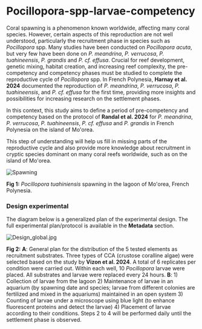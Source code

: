 # Pocillopora-spp-larvae-competency

Coral spawning is a phenomenon known worldwide, affecting many coral species. However, certain aspects of this reproduction are not well understood, particularly the recruitment phase in species such as *Pocillopora* spp. Many studies have been conducted on *Pocillopora acuta*, but very few have been done on *P. meandrina*, *P. verrucosa*, *P. tuahineensis*, *P. grandis* and *P. cf. effusa*. Crucial for reef development, genetic mixing, habitat creation, and increasing reef complexity, the pre-competency and competency phases must be studied to complete the reproductive cycle of *Pocillopora* spp. In French Polynesia, **Harnay et al. 2024** documented the reproduction of *P. meandrina*, *P. verrucosa*, *P. tuahineensis*, and *P. cf. effusa* for the first time, providing more insights and possibilities for increasing research on the settlement phases.

In this context, this study aims to define a period of pre-competency and competency based on the protocol of **Randal et al. 2024** for *P. meandrina*, *P. verrucosa*, *P. tuahineensis*, *P. cf. effusa* and *P. grandis* in French Polynesia on the island of Mo'orea. 

This step of understanding will help us fill in missing parts of the reproductive cycle and also provide more knowledge about recruitment in cryptic species dominant on many coral reefs worldwide, such as on the island of Mo'orea.   
  
![Spawning](https://pierrickharnay.github.io/PierrickHarnay_Notebook/images/Spawning.JPG)

**Fig 1:**  *Pocillopora tuahiniensis* spawning in the lagoon of Mo'orea, French Polynesia. 

### Design experimental 
The diagram below is a generalized plan of the experimental design. The full experimental plan/protocol is available in the **Metadata** section.   

![Design_global.jpg](https://pierrickharnay.github.io/PierrickHarnay_Notebook/images/Design_global.jpg)  

**Fig 2:**  **A**: General plan for the distribution of the 5 tested elements as recruitment substrates. Three types of CCA (crustose coralline algae) were selected based on the study by **Vizon et al. 2024**. A total of 6 replicates per condition were carried out. Within each well, 10 *Pocillopora* larvae were placed. All substrates and larvae were replaced every 24 hours. **B**: 1) Collection of larvae from the lagoon 2) Maintenance of larvae in an aquarium (by spawning date and species; larvae from different colonies are fertilized and mixed in the aquariums) maintained in an open system 3) Counting of larvae under a microscope using blue light (to enhance fluorescent proteins and detect the larvae) 4) Placement of larvae according to their conditions. Steps 2 to 4 will be performed daily until the settlement phase is observed.  
  


